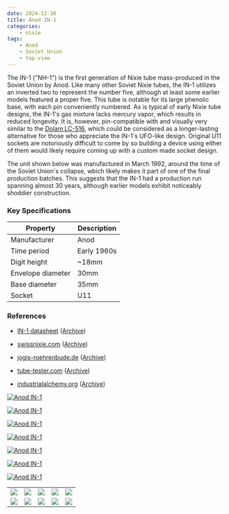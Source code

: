 ```yaml
---
date: 2024-12-30
title: Anod IN-1
categories:
    - nixie
tags:
    - Anod
    - Soviet Union
    - top-view
---
```


The IN-1 ("NH-1") is the first generation of Nixie tube mass-produced in the Soviet Union by Anod. Like many other Soviet Nixie tubes, the IN-1 utilizes an inverted two to represent the number five, although at least some earlier models featured a proper five. This tube is notable for its large phenolic base, with each pin conveniently numbered. As is typical of early Nixie tube designs, the IN-1's gas mixture lacks mercury vapor, which results in reduced longevity. It is, however, pin-compatible with and visually very similar to the [Dolam LC-516](/nixie/dolam-lc-516/), which could be considered as a longer-lasting alternative for those who appreciate the IN-1's UFO-like design. Original U11 sockets are notoriously difficult to come by so building a device using either of them would likely require coming up with a custom made socket design.

The unit shown below was manufactured in March 1992, around the time of the Soviet Union's collapse, wbich likely makes it part of one of the final production batches. This suggests that the IN-1 had a production run spanning almost 30 years, although earlier models exhibit noticeably shoddier construction.

### Key Specifications

| Property          | Description |
|-------------------|-------------|
| Manufacturer      | Anod        |
| Time period       | Early 1960s |
| Digit height      | ~18mm       |
| Envelope diameter | 30mm        |
| Base diameter     | 35mm        |
| Socket            | U11         |

### References

- [IN-1 datasheet](https://xdevs.com/doc/Nixie_Tubes/russian_nixie_tubes/IN-1/IN-1.pdf) ([Archive](https://web.archive.org/web/20241230004506/https://xdevs.com/doc/Nixie_Tubes/russian_nixie_tubes/IN-1/IN-1.pdf))

- [swissnixie.com](https://www.swissnixie.com/tubes/IN1/) ([Archive](https://web.archive.org/web/20240517110321/https://www.swissnixie.com/tubes/IN1/))

- [jogis-roehrenbude.de](https://www.jogis-roehrenbude.de/Roehren-Geschichtliches/Nixie/IN-1.htm) ([Archive](https://web.archive.org/web/20240421201456/https://www.jogis-roehrenbude.de/Roehren-Geschichtliches/Nixie/IN-1.htm))

- [tube-tester.com](https://www.tube-tester.com/sites/nixie/data/in-1/in-1.htm) ([Archive](https://web.archive.org/web/20240620133159/http://www.tube-tester.com/sites/nixie/data/in-1/in-1.htm))

- [industrialalchemy.org](https://www.industrialalchemy.org/articleview.php?item=993) ([Archive](https://web.archive.org/web/20240421194440/http://industrialalchemy.org/articleview.php?item=993))

[![Anod IN-1](assets/1.jpg)](assets/1.jpg)

[![Anod IN-1](assets/2.jpg)](assets/2.jpg)

[![Anod IN-1](assets/3.jpg)](assets/3.jpg)

[![Anod IN-1](assets/4.jpg)](assets/4.jpg)

[![Anod IN-1](assets/5.jpg)](assets/5.jpg)

[![Anod IN-1](assets/6.jpg)](assets/6.jpg)

[![Anod IN-1](assets/7.jpg)](assets/7.jpg)

<table>
    <tr>
        <td>
            <a href="assets/8.jpg">
                <img src="assets/8.jpg">
            </a>
        </td>
        <td>
            <a href="assets/9.jpg">
                <img src="assets/9.jpg">
            </a>
        </td>
        <td>
            <a href="assets/10.jpg">
                <img src="assets/10.jpg">
            </a>
        </td>
         <td>
            <a href="assets/11.jpg">
                <img src="assets/11.jpg">
            </a>
        </td>
        <td>
            <a href="assets/12.jpg">
                <img src="assets/12.jpg">
            </a>
        </td>
    </tr>
    <tr>
        <td>
            <a href="assets/13.jpg">
                <img src="assets/13.jpg">
            </a>
        </td>
        <td>
            <a href="assets/14.jpg">
                <img src="assets/14.jpg">
            </a>
        </td>
        <td>
            <a href="assets/15.jpg">
                <img src="assets/15.jpg">
            </a>
        </td>
         <td>
            <a href="assets/16.jpg">
                <img src="assets/16.jpg">
            </a>
        </td>
        <td>
            <a href="assets/17.jpg">
                <img src="assets/17.jpg">
            </a>
        </td>
    </tr>
</table>